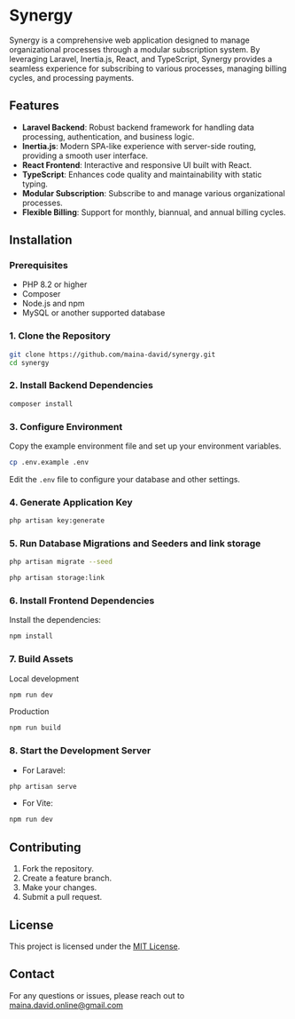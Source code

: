 # Synergy

Synergy is a comprehensive web application designed to manage organizational processes through a modular subscription system. By leveraging Laravel, Inertia.js, React, and TypeScript, Synergy provides a seamless experience for subscribing to various processes, managing billing cycles, and processing payments.

## Features

- **Laravel Backend**: Robust backend framework for handling data processing, authentication, and business logic.
- **Inertia.js**: Modern SPA-like experience with server-side routing, providing a smooth user interface.
- **React Frontend**: Interactive and responsive UI built with React.
- **TypeScript**: Enhances code quality and maintainability with static typing.
- **Modular Subscription**: Subscribe to and manage various organizational processes.
- **Flexible Billing**: Support for monthly, biannual, and annual billing cycles.

## Installation

### Prerequisites

- PHP 8.2 or higher
- Composer
- Node.js and npm
- MySQL or another supported database

### 1. Clone the Repository

```bash
git clone https://github.com/maina-david/synergy.git
cd synergy
```

### 2. Install Backend Dependencies

```bash
composer install
```

### 3. Configure Environment

Copy the example environment file and set up your environment variables.

```bash
cp .env.example .env
```

Edit the `.env` file to configure your database and other settings.

### 4. Generate Application Key

```bash
php artisan key:generate
```

### 5. Run Database Migrations and Seeders and link storage

```bash
php artisan migrate --seed
```

```bash
php artisan storage:link
```

### 6. Install Frontend Dependencies

Install the dependencies:

```bash
npm install
```

### 7. Build Assets

Local development

```bash
npm run dev
```

Production 

```bash
npm run build
```

### 8. Start the Development Server

- For Laravel:

```bash
php artisan serve
```

- For Vite:

```bash
npm run dev
```

## Contributing

1. Fork the repository.
2. Create a feature branch.
3. Make your changes.
4. Submit a pull request.

## License

This project is licensed under the [MIT License](LICENSE).

## Contact

For any questions or issues, please reach out to [maina.david.online@gmail.com](mailto:maina.david.online@gmail.com)
